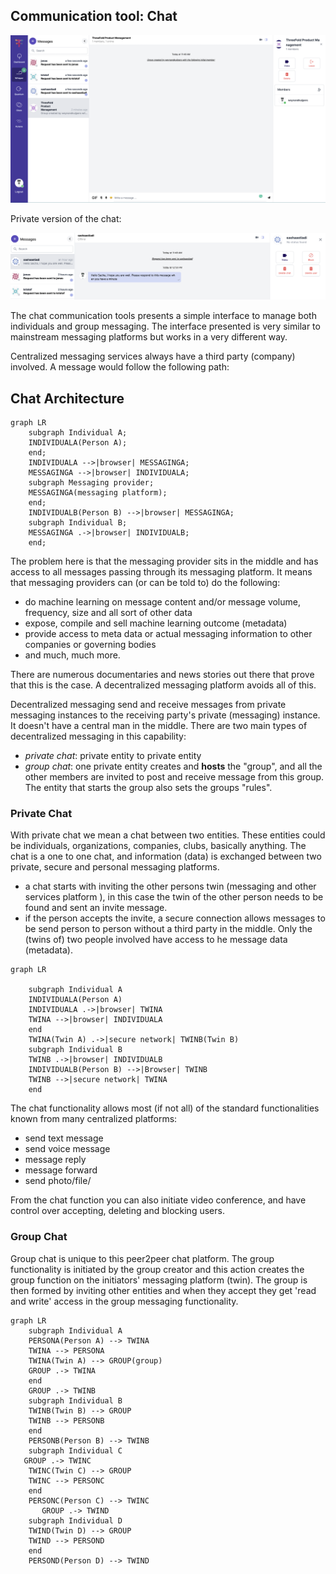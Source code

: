 ## Communication tool: Chat

![](img/chat_people_invite_.png)

Private version of the chat:

![](img/chat_overview.png)


The chat communication tools presents a simple interface to manage both individuals and group messaging. The interface presented is very similar to mainstream messaging platforms but works in a very different way.

Centralized messaging services always have a third party (company) involved.  A message would follow the following path:

## Chat Architecture

```mermaid
graph LR
    subgraph Individual A;
    INDIVIDUALA(Person A);
    end;
    INDIVIDUALA -->|browser| MESSAGINGA;
    MESSAGINGA -->|browser| INDIVIDUALA;
    subgraph Messaging provider;
    MESSAGINGA(messaging platform);
    end;
    INDIVIDUALB(Person B) -->|browser| MESSAGINGA;
    subgraph Individual B;
    MESSAGINGA .->|browser| INDIVIDUALB;
    end;
```

The problem here is that the messaging provider sits in the middle and has access to all messages passing through its messaging platform. It means that messaging providers can (or can be told to) do the following:
- do machine learning on message content and/or message volume, frequency, size and all sort of other data
- expose, compile and sell machine learning outcome (metadata)
- provide access to meta data or actual messaging information to other companies or governing bodies
- and much, much more.

There are numerous documentaries and news stories out there that prove that this is the case. A decentralized messaging platform avoids all of this.

Decentralized messaging send and receive messages from private messaging instances to the receiving party's private (messaging) instance. It doesn't have a central man in the middle. There are two main types of decentralized messaging in this capability:
- _private chat_: private entity to private entity
- _group chat_: one private entity creates and **hosts** the "group", and all the other members are invited to post and receive message from this group. The entity that starts the group also sets the groups "rules".

### Private Chat

With private chat we mean a chat between two entities. These entities could be individuals, organizations, companies, clubs, basically anything.  The chat is a one to one chat, and information (data) is exchanged between two private, secure and personal messaging platforms.
- a chat starts with inviting the other persons twin (messaging and other services platform ), in this case the twin of the other person needs to be found and sent an invite message.
- if the person accepts the invite, a secure connection allows messages to be send person to person without a third party in the middle. Only the (twins of) two people involved have access to he message data (metadata).

```mermaid
graph LR
    
    subgraph Individual A
    INDIVIDUALA(Person A)
    INDIVIDUALA .->|browser| TWINA
    TWINA -->|browser| INDIVIDUALA
    end
    TWINA(Twin A) .->|secure network| TWINB(Twin B)
    subgraph Individual B
    TWINB .->|browser| INDIVIDUALB
    INDIVIDUALB(Person B) -->|Browser| TWINB
    TWINB -->|secure network| TWINA
    end
```

The chat functionality allows most (if not all) of the standard functionalities known from many centralized platforms:
- send text message
- send voice message
- message reply
- message forward
- send photo/file/

From the chat function you can also initiate video conference, and have control over accepting, deleting and blocking users.

### Group Chat

Group chat is unique to this peer2peer chat platform. The group functionality is initiated by the group creator and this action creates the group function on the initiators' messaging platform (twin). The group is then formed by inviting other entities and when they accept they get 'read and write' access in the group messaging functionality.

```mermaid
graph LR
    subgraph Individual A
    PERSONA(Person A) --> TWINA
    TWINA --> PERSONA
    TWINA(Twin A) --> GROUP(group)
    GROUP .-> TWINA
    end
    GROUP .-> TWINB
    subgraph Individual B
    TWINB(Twin B) --> GROUP
    TWINB --> PERSONB
    end
    PERSONB(Person B) --> TWINB
    subgraph Individual C
   GROUP .-> TWINC
    TWINC(Twin C) --> GROUP
    TWINC --> PERSONC
    end
    PERSONC(Person C) --> TWINC
       GROUP .-> TWIND
    subgraph Individual D
    TWIND(Twin D) --> GROUP
    TWIND --> PERSOND
    end
    PERSOND(Person D) --> TWIND
```

<div style="text-align: center;">

<!-- ![communication tool chat](img/oc.png) -->

</div>


